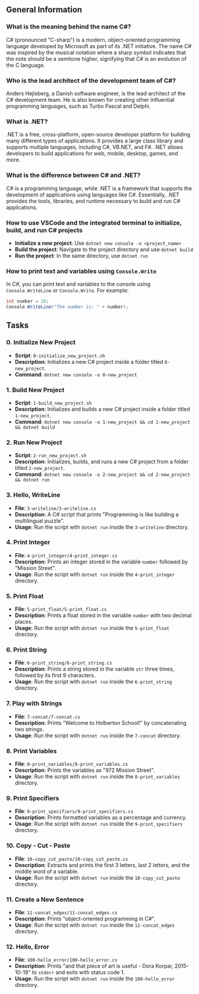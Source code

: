 ## General Information

### What is the meaning behind the name C#?
C# (pronounced "C-sharp") is a modern, object-oriented programming language developed by Microsoft as part of its .NET initiative. The name C# was inspired by the musical notation where a sharp symbol indicates that the note should be a semitone higher, signifying that C# is an evolution of the C language.

### Who is the lead architect of the development team of C#?
Anders Hejlsberg, a Danish software engineer, is the lead architect of the C# development team. He is also known for creating other influential programming languages, such as Turbo Pascal and Delphi.

### What is .NET?
.NET is a free, cross-platform, open-source developer platform for building many different types of applications. It provides a large class library and supports multiple languages, including C#, VB.NET, and F#. .NET allows developers to build applications for web, mobile, desktop, games, and more.

### What is the difference between C# and .NET?
C# is a programming language, while .NET is a framework that supports the development of applications using languages like C#. Essentially, .NET provides the tools, libraries, and runtime necessary to build and run C# applications.

### How to use VSCode and the integrated terminal to initialize, build, and run C# projects
- **Initialize a new project**: Use `dotnet new console -o <project_name>`
- **Build the project**: Navigate to the project directory and use `dotnet build`
- **Run the project**: In the same directory, use `dotnet run`

### How to print text and variables using `Console.Write`
In C#, you can print text and variables to the console using `Console.WriteLine` or `Console.Write`. For example:
```csharp
int number = 10;
Console.WriteLine("The number is: " + number);
```

## Tasks

### 0. Initialize New Project
- **Script**: `0-initialize_new_project.sh`
- **Description**: Initializes a new C# project inside a folder titled `0-new_project`.
- **Command**: `dotnet new console -o 0-new_project`

### 1. Build New Project
- **Script**: `1-build_new_project.sh`
- **Description**: Initializes and builds a new C# project inside a folder titled `1-new_project`.
- **Command**: `dotnet new console -o 1-new_project && cd 1-new_project && dotnet build`

### 2. Run New Project
- **Script**: `2-run_new_project.sh`
- **Description**: Initializes, builds, and runs a new C# project from a folder titled `2-new_project`.
- **Command**: `dotnet new console -o 2-new_project && cd 2-new_project && dotnet run`

### 3. Hello, WriteLine
- **File**: `3-writeline/3-writeline.cs`
- **Description**: A C# script that prints "Programming is like building a multilingual puzzle".
- **Usage**: Run the script with `dotnet run` inside the `3-writeline` directory.

### 4. Print Integer
- **File**: `4-print_integer/4-print_integer.cs`
- **Description**: Prints an integer stored in the variable `number` followed by "Mission Street".
- **Usage**: Run the script with `dotnet run` inside the `4-print_integer` directory.

### 5. Print Float
- **File**: `5-print_float/5-print_float.cs`
- **Description**: Prints a float stored in the variable `number` with two decimal places.
- **Usage**: Run the script with `dotnet run` inside the `5-print_float` directory.

### 6. Print String
- **File**: `6-print_string/6-print_string.cs`
- **Description**: Prints a string stored in the variable `str` three times, followed by its first 9 characters.
- **Usage**: Run the script with `dotnet run` inside the `6-print_string` directory.

### 7. Play with Strings
- **File**: `7-concat/7-concat.cs`
- **Description**: Prints "Welcome to Holberton School!" by concatenating two strings.
- **Usage**: Run the script with `dotnet run` inside the `7-concat` directory.

### 8. Print Variables
- **File**: `8-print_variables/8-print_variables.cs`
- **Description**: Prints the variables as "972 Mission Street".
- **Usage**: Run the script with `dotnet run` inside the `8-print_variables` directory.

### 9. Print Specifiers
- **File**: `9-print_specifiers/9-print_specifiers.cs`
- **Description**: Prints formatted variables as a percentage and currency.
- **Usage**: Run the script with `dotnet run` inside the `9-print_specifiers` directory.

### 10. Copy - Cut - Paste
- **File**: `10-copy_cut_paste/10-copy_cut_paste.cs`
- **Description**: Extracts and prints the first 3 letters, last 2 letters, and the middle word of a variable.
- **Usage**: Run the script with `dotnet run` inside the `10-copy_cut_paste` directory.

### 11. Create a New Sentence
- **File**: `11-concat_edges/11-concat_edges.cs`
- **Description**: Prints "object-oriented programming in C#".
- **Usage**: Run the script with `dotnet run` inside the `11-concat_edges` directory.

### 12. Hello, Error
- **File**: `100-hello_error/100-hello_error.cs`
- **Description**: Prints "and that piece of art is useful - Dora Korpar, 2015-10-19" to `stderr` and exits with status code 1.
- **Usage**: Run the script with `dotnet run` inside the `100-hello_error` directory.
